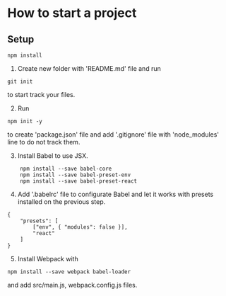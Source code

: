 # How to start a project

Setup
---
 
```
npm install
```

1. Create new folder with 'README.md' file and run 
```
git init
```
to start track your files.

2. Run
```
npm init -y
```
to create 'package.json' file and add '.gitignore' file with 'node_modules' line to do not track them.

3. Install Babel to use JSX.
```
    npm install --save babel-core
    npm install --save babel-preset-env
    npm install --save babel-preset-react
```
4. Add '.babelrc' file to configurate Babel and let it works with presets installed on the previous step.
 
```
{
    "presets": [
        ["env", { "modules": false }],
        "react"
    ]
}
```

5. Install Webpack with 
```
npm install --save webpack babel-loader
```

and add src/main.js, webpack.config.js files.
